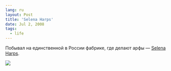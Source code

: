 ```yaml
---
lang: ru
layout: Post
title: 'Selena Harps'
date: Jul 2, 2008
tags:
  - life
---
```


Побывал на единственной в России фабрике, где делают арфы — [Selena Harps](http://selenaharps.ru/).

![](/images/blog/Sapegin-Artem-20D-2008-06-28-530-3053.jpg)
